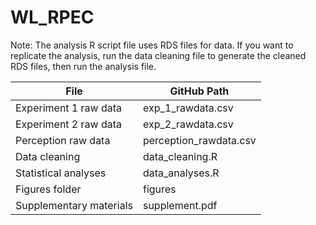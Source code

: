 # WL_RPEC

Note: The analysis R script file uses RDS files for data. If you want to replicate the analysis, run the data cleaning file to generate the cleaned RDS files, then run the analysis file.

| File                    | GitHub Path            |
|-------------------------|------------------------|
| Experiment 1 raw data   | exp_1_rawdata.csv      |
| Experiment 2 raw data   | exp_2_rawdata.csv      |
| Perception raw data     | perception_rawdata.csv |
| Data cleaning           | data_cleaning.R        |
| Statistical analyses    | data_analyses.R        |
| Figures folder          | figures                |
| Supplementary materials | supplement.pdf         |
